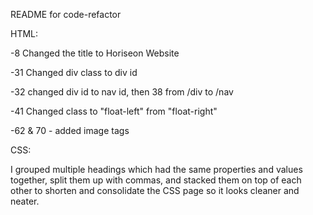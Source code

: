 README for code-refactor

HTML:
<p>-8 Changed the title to Horiseon Website</p>
<p>-31 Changed div class to div id</p>
<p>-32 changed div id to nav id, then 38 from /div to /nav</p>
<p>-41 Changed class to "float-left" from "float-right"</p>
<p>-62 & 70 - added image tags</p>

CSS:

<p>I grouped multiple headings which had the same properties and values together, split them up with commas, and stacked them on top of each other to shorten and consolidate the CSS page so it looks cleaner and neater. </p>
